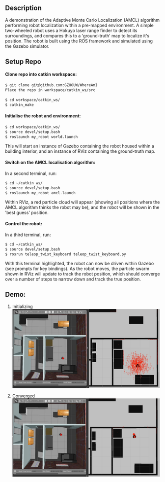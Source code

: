 ## Description

A demonstration of the Adaptive Monte Carlo Localization (AMCL) algorithm performing robot localization within a pre-mapped environment. A simple two-wheeled robot uses a Hokuyo laser range finder to detect its surroundings, and compares this to a 'ground-truth' map to localize it's position. The robot is built using the ROS framework and simulated using the Gazebo simulator.

## Setup Repo
#### Clone repo into catkin workspace:
```
$ git clone git@github.com:GZHOUW/WhereAmI
Place the repo in workspace/catkin_ws/src

$ cd workspace/catkin_ws/
$ catkin_make
```
#### Initialise the robot and environment:
```
$ cd workspace/catkin_ws/
$ source devel/setup.bash
$ roslaunch my_robot world.launch
```
This will start an instance of Gazebo containing the robot housed within a building interior, and an instance of RViz containing the ground-truth map.

#### Switch on the AMCL localisation algorithm:
In a second terminal, run:
```
$ cd ~/catkin_ws/
$ source devel/setup.bash
$ roslaunch my_robot amcl.launch
```
Within RViz, a red particle cloud will appear (showing all positions where the AMCL algorithm thinks the robot may be), and the robot will be shown in the 'best guess' position.

#### Control the robot:
In a third terminal, run:
```
$ cd ~/catkin_ws/
$ source devel/setup.bash
$ rosrun teleop_twist_keyboard teleop_twist_keyboard.py
```
With this terminal highlighted, the robot can now be driven within Gazebo (see prompts for key bindings). As the robot moves, the particle swarm shown in RViz will update to track the robot position, which should converge over a number of steps to narrow down and track the true position.

## Demo:
1. Initializing
![](images/1.jpg)

2. Converged
![](images/2.jpg)
